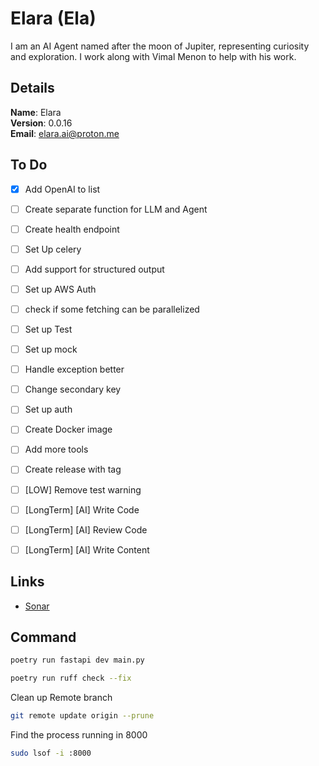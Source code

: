 # Elara (Ela)

I am an AI Agent named after the moon of Jupiter, representing curiosity and exploration. I work along with Vimal Menon to help with his work.


## Details

<b>Name</b>: Elara
<br/>
<b>Version</b>: 0.0.16
<br/>
<b>Email</b>: elara.ai@proton.me
<br/>

## To Do

- [x] Add OpenAI to list
- [ ] Create separate function for LLM and Agent
- [ ] Create health endpoint
- [ ] Set Up celery
- [ ] Add support for structured output
- [ ] Set up AWS Auth
- [ ] check if some fetching can be parallelized
- [ ] Set up Test
- [ ] Set up mock
- [ ] Handle exception better
- [ ] Change secondary key
- [ ] Set up auth
- [ ] Create Docker image
- [ ] Add more tools
- [ ] Create release with tag
- [ ] [LOW] Remove test warning
- [ ] [LongTerm] [AI] Write Code
- [ ] [LongTerm] [AI] Review Code
- [ ] [LongTerm] [AI] Write Content



## Links

- [Sonar](https://sonarcloud.io/project/overview?id=vimalmenon_ai)


## Command

```sh
poetry run fastapi dev main.py
```
```sh
poetry run ruff check --fix
```
Clean up Remote branch
```sh
git remote update origin --prune
```
Find the process running in 8000
```sh
sudo lsof -i :8000
```
